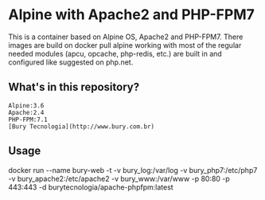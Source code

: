 # Alpine with Apache2 and PHP-FPM7

This is a container based on Alpine OS, Apache2 and PHP-FPM7. There images are build on docker pull alpine working with most of the regular needed modules (apcu, opcache, php-redis, etc.) are built in and configured like suggested on php.net.

## What's in this repository?

    Alpine:3.6
    Apache:2.4
    PHP-FPM:7.1
    [Bury Tecnologia](http://www.bury.com.br)

## Usage

docker run --name bury-web -t -v bury_log:/var/log -v bury_php7:/etc/php7 -v bury_apache2:/etc/apache2 -v bury_www:/var/www -p 80:80 -p 443:443 -d burytecnologia/apache-phpfpm:latest

